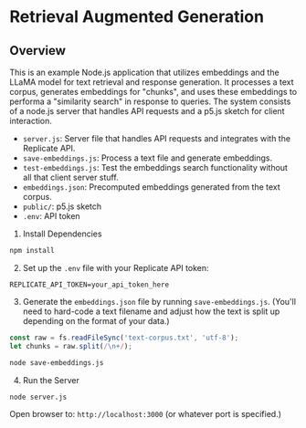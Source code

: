 # Retrieval Augmented Generation

## Overview

This is an example Node.js application that utilizes embeddings and the LLaMA model for text retrieval and response generation. It processes a text corpus, generates embeddings for "chunks", and uses these embeddings to performa a "similarity search" in response to queries. The system consists of a node.js server that handles API requests and a p5.js sketch for client interaction.

- `server.js`: Server file that handles API requests and integrates with the Replicate API.
- `save-embeddings.js`: Process a text file and generate embeddings.
- `test-embeddings.js`: Test the embeddings search functionality without all that client server stuff.
- `embeddings.json`: Precomputed embeddings generated from the text corpus.
- `public/`: p5.js sketch
- `.env`: API token

1. Install Dependencies

```sh
npm install
```

2. Set up the `.env` file with your Replicate API token:

```env
REPLICATE_API_TOKEN=your_api_token_here
```

3. Generate the `embeddings.json` file by running `save-embeddings.js`. (You'll need to hard-code a text filename and adjust how the text is split up depending on the format of your data.)

```js
const raw = fs.readFileSync('text-corpus.txt', 'utf-8');
let chunks = raw.split(/\n+/);
```

```sh
node save-embeddings.js
```

4. Run the Server

```sh
node server.js
```

Open browser to: `http://localhost:3000` (or whatever port is specified.)
